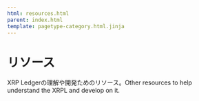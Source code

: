 ```yaml
---
html: resources.html
parent: index.html
template: pagetype-category.html.jinja
---
```

# リソース

XRP Ledgerの理解や開発ためのリソース。Other resources to help understand the XRPL and develop on it.